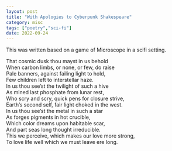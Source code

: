 ```yaml
---
layout: post
title: "With Apologies to Cyberpunk Shakespeare"
category: misc
tags: ["poetry","sci-fi"]
date: 2022-09-24
---
```



This was written based on a game of Microscope in a scifi setting. 

That cosmic dusk thou mayst in us behold   
When carbon limbs, or none, or few, do raise   
Pale banners, against failing light to hold,  
Few children left to interstellar haze.  
In us thou see’st the twilight of such a hive  
As mined last phosphate from lunar rest,  
Who scry and scry, quick pens for closure strive,  
Earth’s second self, fair light choked in the west.  
In us thou see’st the metal in such a star  
As forges pigments in hot crucible,  
Which color dreams upon habitable scar,  
And part seas long thought irreducible.  
This we perceive, which makes our love more strong,  
To love life well which we must leave ere long.   
 
